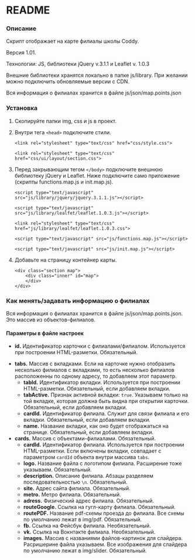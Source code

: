# README #

### Описание ###

Скрипт отображает на карте филиалы школы Coddy.

Версия 1.01.

Технологии: JS, библиотеки jQuery v.3.1.1 и Leaflet v. 1.0.3

Внешние библиотеки хранятся локально в папке js/library. При желании можно подключить обновляемые версии с CDN.

Вся информация о филиалах хранится в файле js/json/map.points.json

### Установка ###

1. Скопируйте папки img, css и js в проект.

2. Внутри тега `<head>` подключите стили.

	```
    <link rel="stylesheet" type="text/css" href="css/style.css">
    ```

    ```
    <link rel="stylesheet" type="text/css" href="css/ui/layout/section.css">
	```


3. Перед закрывающим тегом `</body>` подключите внешнюю библиотеку jQuery и Leaflet. Ниже подключите само приложение (скрипты functions.map.js и init.map.js).

	```
	<script type="text/javascript" src="js/library/jquery/jquery.3.1.1.js"></script>
	```

	```
	<script type="text/javascript" src="js/library/lealfet/leaflet.1.0.3.js"></script>
	```

	```
	<link rel="stylesheet" type="text/css" href="js/library/lealfet/leaflet.1.0.3.css">
	```

	```
	<script type="text/javascript" src="js/functions.map.js"></script>
	```

	```
	<script type="text/javascript" src="js/init.map.js"></script>
	```

4. Добавьте на страницу контейнер карты.

	```
	<div class="section map">
		<div class="inner" id="map">
		</div>
	</div>
	```

### Как менять/задавать информацию о филиалах ###

Вся информация о филиалах хранится в файле js/json/map.points.json. Это массив из объектов-филиалов.

#### Параметры в файле настроек ####

* __id.__ Идентификатор карточки с филиалами/филиалом. Используется при построении HTML-разметки. Обязательный.
+ __tabs.__ Массив с вкладками. Если на карточке нужно отобразить несколько филиалов с вкладками, то есть несколько филиалов расположенны по одному адресу, то добавляем этот параметр.
	* __tabId.__ Идентификатор вкладки. Используется при построении HTML-разметки. Обязательный, если добавляем вкладки.
	* __tabActive.__ Признак активной вкладки: `true`. Указываем только на той вкладке, которая должна быть видна при открытии карточки. Обязательный, если добавляем вкладки.
	* __cardId.__ Идентификатор филиала. Служит для связи филиала и его вкладки. Обязательный, если добавляем вкладки.
	* __name.__ Название вкладки, как оно будет отображаться на странице. Обязательный, если добавляем вкладки.
+ __cards.__ Массив с объектами-филиалами. Обязательный.
	* __cardId.__ Идентификатор филиала. Используется при построении HTML-разметки. Если включены вкладки, совпадает с параметром `cardId` объекта внутри массива `tabs`.
	* __logo.__ Название файла с логотипом филиала. Расширение тоже указываем. Обязательный.
	* __description.__ Описание филиала. Абзацы разделяем последовательностью `\n`. Обязательный.
	* __site.__ Адрес сайта филиала. Обязательный.
	* __metro.__ Метро филиала. Обязательный.
	* __adress.__ Физический адрес филиала. Обязательный.
	* __routeGoogle.__ Ссылка на гугл-карту филиала. Обязательный.
	* __routePDF.__ Название pdf-схемы проезда до филиала. Все схемы по умолчанию лежат в img/pdf. Обязательный.
	* __fb.__ Ссылка на Фейсбук филиала. Необязательный.
	* __vk.__ Ссылка на Вокнтакте филиала. Необязательный.
	* __images.__ Массив с названиями файлов-картинок для слайдера. Расришерине файла указываем. Все изображения для слайдера по умолчанию лежат в img/slider. Обязательный.